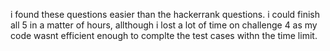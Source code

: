 i found these questions easier than the hackerrank questions. i could finish 
all 5 in a matter of hours, allthough i lost a lot of time on challenge 4 
as my code wasnt efficient enough to complte the test cases withn the time 
limit.

